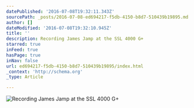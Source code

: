 ```yaml
---
datePublished: '2016-07-08T19:32:11.343Z'
sourcePath: _posts/2016-07-08-ed694217-f5db-4150-b8d7-510439b19895.md
author: []
dateModified: '2016-07-08T19:32:10.945Z'
title: ''
description: Recording James Jamp at the SSL 4000 G+
starred: true
inFeed: true
hasPage: true
inNav: false
url: ed694217-f5db-4150-b8d7-510439b19895/index.html
_context: 'http://schema.org'
_type: Article

---
```

![Recording James Jamp at the SSL 4000 G+](https://the-grid-user-content.s3-us-west-2.amazonaws.com/36274e16-b9c6-49bb-b4da-5727d42be559.jpg)
